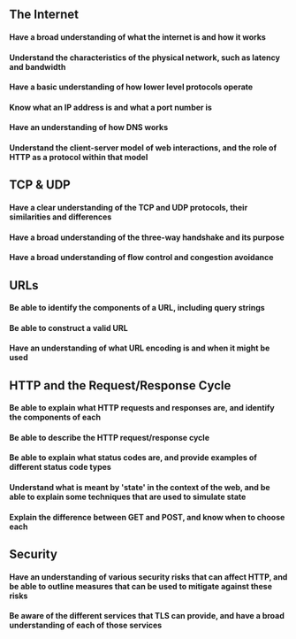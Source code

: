 ## The Internet

#### Have a broad understanding of what the internet is and how it works
#### Understand the characteristics of the physical network, such as latency and bandwidth
#### Have a basic understanding of how lower level protocols operate
#### Know what an IP address is and what a port number is
#### Have an understanding of how DNS works
#### Understand the client-server model of web interactions, and the role of HTTP as a protocol within that model

## TCP & UDP

#### Have a clear understanding of the TCP and UDP protocols, their similarities and differences
#### Have a broad understanding of the three-way handshake and its purpose
#### Have a broad understanding of flow control and congestion avoidance

## URLs

#### Be able to identify the components of a URL, including query strings
#### Be able to construct a valid URL
#### Have an understanding of what URL encoding is and when it might be used

## HTTP and the Request/Response Cycle

#### Be able to explain what HTTP requests and responses are, and identify the components of each
#### Be able to describe the HTTP request/response cycle
#### Be able to explain what status codes are, and provide examples of different status code types
#### Understand what is meant by 'state' in the context of the web, and be able to explain some techniques that are used to simulate state
#### Explain the difference between GET and POST, and know when to choose each

## Security

#### Have an understanding of various security risks that can affect HTTP, and be able to outline measures that can be used to mitigate against these risks
#### Be aware of the different services that TLS can provide, and have a broad understanding of each of those services
